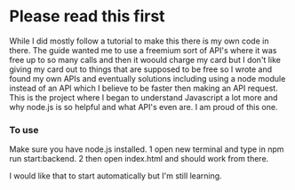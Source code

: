 # Please read this first

While I did mostly follow a tutorial to make this there is my own code in there. The guide wanted me to use a freemium sort of API's where it was free up to so many calls and then it woould charge my card but I don't like giving my card out  to things that are supposed to be free so I wrote and found my own APIs and eventually solutions including using a node module instead of an API which I believe to be faster then making an API request. This is the project where I began to understand Javascript a lot more and why node.js is so helpful and what API's even are. I am proud of this one.

### To use
Make sure you have node.js installed.
1 open new terminal and type in npm run start:backend.
2 then open index.html and should work from there.

I would like that to start automatically but I'm still learning.
